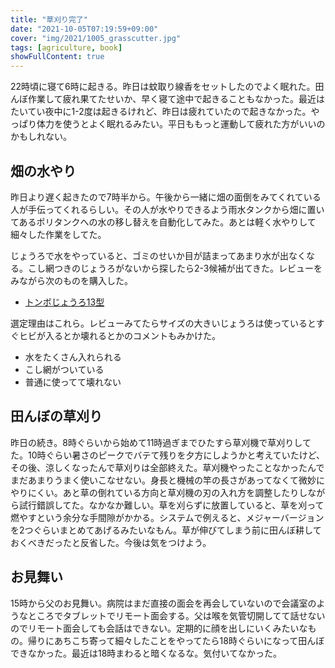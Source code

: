 ```yaml
---
title: "草刈り完了"
date: "2021-10-05T07:19:59+09:00"
cover: "img/2021/1005_grasscutter.jpg"
tags: [agriculture, book]
showFullContent: true
---
```


22時頃に寝て6時に起きる。昨日は蚊取り線香をセットしたのでよく眠れた。田んぼ作業して疲れ果てたせいか、早く寝て途中で起きることもなかった。最近はたいてい夜中に1-2度は起きるけれど、昨日は疲れていたので起きなかった。やっぱり体力を使うとよく眠れるみたい。平日ももっと運動して疲れた方がいいのかもしれない。

## 畑の水やり

昨日より遅く起きたので7時半から。午後から一緒に畑の面倒をみてくれている人が手伝ってくれるらしい。その人が水やりできるよう雨水タンクから畑に置いてあるポリタンクへの水の移し替えを自動化してみた。あとは軽く水やりして細々した作業をしてた。

じょうろで水をやっていると、ゴミのせいか目が詰まってあまり水が出なくなる。こし網つきのじょうろがないから探したら2-3候補が出てきた。レビューをみながら次のものを購入した。

* [トンボじょうろ13型](https://www.amazon.co.jp/gp/product/B00762ACJE/)

選定理由はこれら。レビューみてたらサイズの大きいじょうろは使っているとすぐヒビが入るとか壊れるとかのコメントもみかけた。

* 水をたくさん入れられる
* こし網がついている
* 普通に使ってて壊れない

## 田んぼの草刈り

昨日の続き。8時ぐらいから始めて11時過ぎまでひたすら草刈機で草刈りしてた。10時ぐらい暑さのピークでバテて残りを夕方にしようかと考えていたけど、その後、涼しくなったんで草刈りは全部終えた。草刈機やったことなかったんでまだあまりうまく使いこなせない。身長と機械の竿の長さがあってなくて微妙にやりにくい。あと草の倒れている方向と草刈機の刃の入れ方を調整したりしながら試行錯誤してた。なかなか難しい。草を刈らずに放置していると、草を刈って燃やすという余分な手間隙がかかる。システムで例えると、メジャーバージョンを2つぐらいまとめてあげるみたいなもん。草が伸びてしまう前に田んぼ耕しておくべきだったと反省した。今後は気をつけよう。

## お見舞い

15時から父のお見舞い。病院はまだ直接の面会を再会していないので会議室のようなところでタブレットでリモート面会する。父は喉を気管切開してて話せないのでリモート面会しても会話はできない。定期的に顔を出しにいくみたいなもの。帰りにあちこち寄って細々したことをやってたら18時ぐらいになって田んぼできなかった。最近は18時まわると暗くなるな。気付いてなかった。
